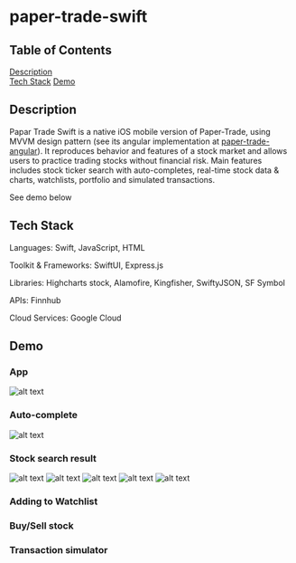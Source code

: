 # paper-trade-swift

## Table of Contents  
[Description](#description)    
[Tech Stack](#tech-stack) 
[Demo](#demo)

## Description
<a name="description"/>

Papar Trade Swift is a native iOS mobile version of Paper-Trade, using MVVM design pattern (see its angular implementation at [paper-trade-angular](https://github.com/kaiwangx/paper-trade-angular)). It reproduces behavior and features of a stock market and allows users to practice trading stocks without financial risk. Main features includes stock ticker search with auto-completes, real-time stock data & charts, watchlists, portfolio and simulated transactions.

See demo below

## Tech Stack
<a name="tech-stack"/>

Languages: Swift, JavaScript, HTML

Toolkit & Frameworks: SwiftUI, Express.js

Libraries: Highcharts stock, Alamofire, Kingfisher, SwiftyJSON, SF Symbol

APIs: Finnhub

Cloud Services: Google Cloud

## Demo
<a name="demo">

### App
  ![alt text](https://github.com/kaiwangx/paper-trade-swift/blob/main/demo/app.gif)

### Auto-complete
  ![alt text](https://github.com/kaiwangx/paper-trade-swift/blob/main/demo/autocomplete.gif)

### Stock search result
  ![alt text](https://github.com/kaiwangx/paper-trade-swift/blob/main/demo/chart.gif)
  ![alt text](https://github.com/kaiwangx/paper-trade-swift/blob/main/demo/search-result-1.gif)
  ![alt text](https://github.com/kaiwangx/paper-trade-swift/blob/main/demo/search-result-2.gif)
  ![alt text](https://github.com/kaiwangx/paper-trade-swift/blob/main/demo/search-result-3.gif)
  ![alt text](https://github.com/kaiwangx/paper-trade-swift/blob/main/demo/news.gif)

### Adding to Watchlist

### Buy/Sell stock

### Transaction simulator

